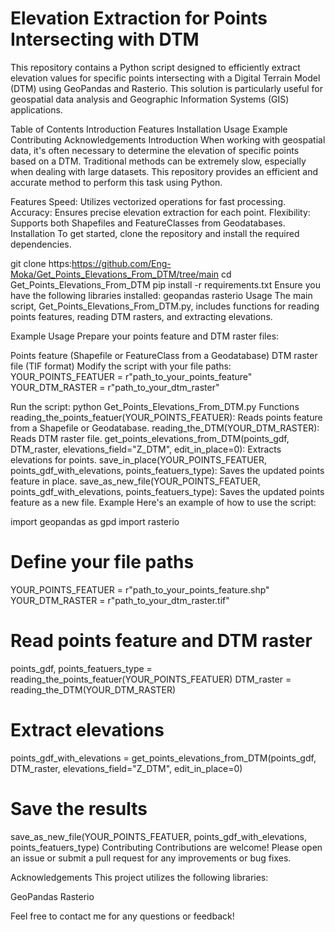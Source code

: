 # Elevation Extraction for Points Intersecting with DTM

  This repository contains a Python script designed to efficiently extract elevation values for specific points intersecting with a Digital Terrain Model (DTM) using GeoPandas and Rasterio. This solution is particularly useful for geospatial data analysis and Geographic Information Systems (GIS) applications.

Table of Contents
Introduction
Features
Installation
Usage
Example
Contributing
Acknowledgements
Introduction
When working with geospatial data, it's often necessary to determine the elevation of specific points based on a DTM. Traditional methods can be extremely slow, especially when dealing with large datasets. This repository provides an efficient and accurate method to perform this task using Python.

Features
Speed: Utilizes vectorized operations for fast processing.
Accuracy: Ensures precise elevation extraction for each point.
Flexibility: Supports both Shapefiles and FeatureClasses from Geodatabases.
Installation
To get started, clone the repository and install the required dependencies.

git clone https:https://github.com/Eng-Moka/Get_Points_Elevations_From_DTM/tree/main
cd Get_Points_Elevations_From_DTM
pip install -r requirements.txt
Ensure you have the following libraries installed:
geopandas
rasterio
Usage
The main script, Get_Points_Elevations_From_DTM.py, includes functions for reading points features, reading DTM rasters, and extracting elevations.

Example Usage
Prepare your points feature and DTM raster files:

Points feature (Shapefile or FeatureClass from a Geodatabase)
DTM raster file (TIF format)
Modify the script with your file paths:
YOUR_POINTS_FEATUER = r"path_to_your_points_feature"
YOUR_DTM_RASTER = r"path_to_your_dtm_raster"

Run the script:
python Get_Points_Elevations_From_DTM.py
Functions
reading_the_points_featuer(YOUR_POINTS_FEATUER): Reads points feature from a Shapefile or Geodatabase.
reading_the_DTM(YOUR_DTM_RASTER): Reads DTM raster file.
get_points_elevations_from_DTM(points_gdf, DTM_raster, elevations_field="Z_DTM", edit_in_place=0): Extracts elevations for points.
save_in_place(YOUR_POINTS_FEATUER, points_gdf_with_elevations, points_featuers_type): Saves the updated points feature in place.
save_as_new_file(YOUR_POINTS_FEATUER, points_gdf_with_elevations, points_featuers_type): Saves the updated points feature as a new file.
Example
Here's an example of how to use the script:

import geopandas as gpd
import rasterio

# Define your file paths
YOUR_POINTS_FEATUER = r"path_to_your_points_feature.shp"
YOUR_DTM_RASTER = r"path_to_your_dtm_raster.tif"

# Read points feature and DTM raster
points_gdf, points_featuers_type = reading_the_points_featuer(YOUR_POINTS_FEATUER)
DTM_raster = reading_the_DTM(YOUR_DTM_RASTER)

# Extract elevations
points_gdf_with_elevations = get_points_elevations_from_DTM(points_gdf, DTM_raster, elevations_field="Z_DTM", edit_in_place=0)

# Save the results
save_as_new_file(YOUR_POINTS_FEATUER, points_gdf_with_elevations, points_featuers_type)
Contributing
Contributions are welcome! Please open an issue or submit a pull request for any improvements or bug fixes.

Acknowledgements
This project utilizes the following libraries:

GeoPandas
Rasterio


Feel free to contact me for any questions or feedback!
